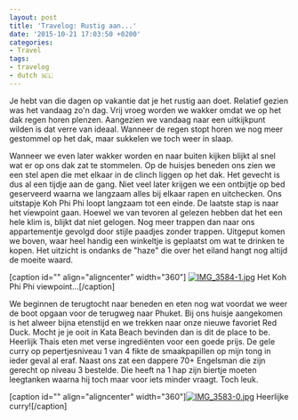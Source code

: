 ```yaml
---
layout: post
title: 'Travelog: Rustig aan...'
date: '2015-10-21 17:03:50 +0200'
categories:
- Travel
tags:
- travelog
- dutch 🇳🇱
---
```




Je hebt van die dagen op vakantie dat je het rustig aan doet. Relatief gezien was het vandaag zo'n dag. Vrij vroeg worden we wakker omdat we op het dak regen horen plenzen. Aangezien we vandaag naar een uitkijkpunt wilden is dat verre van ideaal. Wanneer de regen stopt horen we nog meer gestommel op het dak, maar sukkelen we toch weer in slaap.



Wanneer we even later wakker worden en naar buiten kijken blijkt al snel wat er op ons dak zat te stommelen. Op de huisjes beneden ons zien we een stel apen die met elkaar in de clinch liggen op het dak. Het gevecht is dus al een tijdje aan de gang. Niet veel later krijgen we een ontbijtje op bed geserveerd waarna we langzaam alles bij elkaar rapen en uitchecken. Ons uitstapje Koh Phi Phi loopt langzaam tot een einde. De laatste stap is naar het viewpoint gaan. Hoewel we van tevoren al gelezen hebben dat het een hele klim is, blijkt dat niet gelogen. Nog meer trappen dan naar ons appartementje gevolgd door stijle paadjes zonder trappen. Uitgeput komen we boven, waar heel handig een winkeltje is geplaatst om wat te drinken te kopen. Het uitzicht is ondanks de "haze" die over het eiland hangt nog altijd de moeite waard.



[caption id="" align="aligncenter" width="360"] [![IMG_3584-1.jpg](/images/posts/IMG_3584-1-360x156.jpg)](/images/posts/IMG_3584-1.jpg) Het Koh Phi Phi viewpoint...[/caption]



We beginnen de terugtocht naar beneden en eten nog wat voordat we weer de boot opgaan voor de terugweg naar Phuket. Bij ons huisje aangekomen is het alweer bijna etenstijd en we trekken naar onze nieuwe favoriet Red Duck. Mocht je je ooit in Kata Beach bevinden dan is dit de place to be. Heerlijk Thais eten met verse ingrediënten voor een goede prijs. De gele curry op pepertjesniveau 1 van 4 fikte de smaakpapillen op mijn tong in ieder geval al eraf. Naast ons zat een dappere 70+ Engelsman die zijn gerecht op niveau 3 bestelde. Die heeft na 1 hap zijn biertje moeten leegtanken waarna hij toch maar voor iets minder vraagt. Toch leuk.



[caption id="" align="aligncenter" width="360"][![IMG_3583-0.jpg](/images/posts/IMG_3583-0-360x270.jpg)](/images/posts/IMG_3583-0.jpg) Heerlijke curry![/caption]

